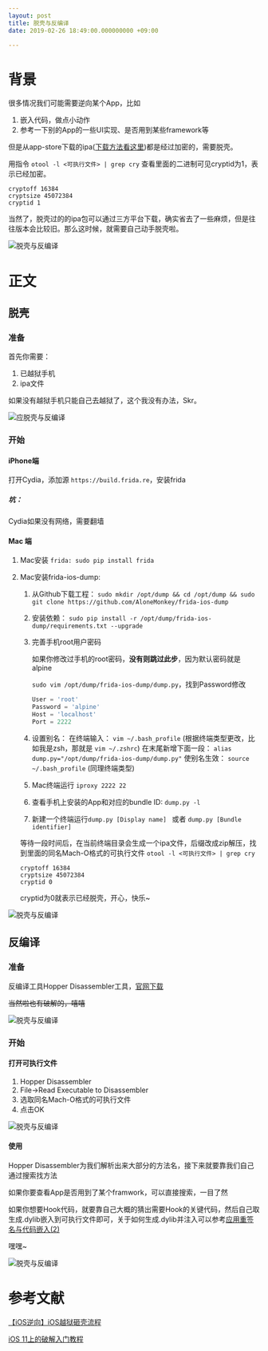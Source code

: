 ```yaml
---
layout: post
title: 脱壳与反编译
date: 2019-02-26 18:49:00.000000000 +09:00

---
```


# 背景

很多情况我们可能需要逆向某个App，比如

1. 嵌入代码，做点小动作
2. 参考一下别的App的一些UI实现、是否用到某些framework等

但是从app-store下载的ipa([下载方法看这里](https://www.jianshu.com/p/fdb50d303ad6))都是经过加密的，需要脱壳。

用指令 `otool -l <可执行文件> | grep cry` 查看里面的二进制可见cryptid为1，表示已经加密。

```shell
cryptoff 16384
cryptsize 45072384
cryptid 1
```

当然了，脱壳过的的ipa包可以通过三方平台下载，确实省去了一些麻烦，但是往往版本会比较旧。那么这时候，就需要自己动手脱壳啦。



![脱壳与反编译](https://github.com/JasonMR7/JasonMR7.github.io/raw/master/assets/images/表情包/啊行了行了.gif)



# 正文



## 脱壳

### 准备

首先你需要：

1. 已越狱手机
2. ipa文件

如果没有越狱手机只能自己去越狱了，这个我没有办法，Skr。

![应脱壳与反编译](https://github.com/JasonMR7/JasonMR7.github.io/raw/master/assets/images/表情包/Skr.jpg)

### 开始

#### iPhone端

打开Cydia，添加源 `https://build.frida.re`，安装frida

##### 坑：

Cydia如果没有网络，需要翻墙

#### Mac 端

1. Mac安装 `frida: sudo pip install frida`

2. Mac安装frida-ios-dump:

   1. 从Github下载工程：
      `sudo mkdir /opt/dump && cd /opt/dump && sudo git clone https://github.com/AloneMonkey/frida-ios-dump`

   2. 安装依赖：
      `sudo pip install -r /opt/dump/frida-ios-dump/requirements.txt --upgrade`

   3. 完善手机root用户密码

      如果你修改过手机的root密码，**没有则跳过此步**，因为默认密码就是alpine

       `sudo vim /opt/dump/frida-ios-dump/dump.py`，找到Password修改

      ```python
      User = 'root'
      Password = 'alpine'
      Host = 'localhost'
      Port = 2222
      ```

   4. 设置别名：
      在终端输入：
      `vim ~/.bash_profile` (根据终端类型更改，比如我是zsh，那就是 `vim ~/.zshrc`)
      在末尾新增下面一段：
      `alias dump.py="/opt/dump/frida-ios-dump/dump.py"`
      使别名生效：
      `source ~/.bash_profile` (同理终端类型)

   5. Mac终端运行 `iproxy 2222 22`

   6. 查看手机上安装的App和对应的bundle ID: `dump.py -l`

   7. 新建一个终端运行`dump.py [Display name] ` 或者 `dump.py [Bundle identifier]`

   等待一段时间后，在当前终端目录会生成一个ipa文件，后缀改成zip解压，找到里面的同名Mach-O格式的可执行文件 `otool -l <可执行文件> | grep cry`

   ```shell
   cryptoff 16384
   cryptsize 45072384
   cryptid 0
   ```

   cryptid为0就表示已经脱壳，开心，快乐~

![脱壳与反编译](https://github.com/JasonMR7/JasonMR7.github.io/raw/master/assets/images/表情包/快乐.jpg)



## 反编译

### 准备

反编译工具Hopper Disassembler工具，[官网下载](https://www.hopperapp.com)

~~当然啦也有破解的，嘻嘻~~

![脱壳与反编译](https://github.com/JasonMR7/JasonMR7.github.io/raw/master/assets/images/表情包/否认三连.jpeg)

### 开始

#### 打开可执行文件

1. Hopper Disassembler
2. File->Read Executable to Disassembler
3. 选取同名Mach-O格式的可执行文件
4. 点击OK

![脱壳与反编译](https://github.com/JasonMR7/JasonMR7.github.io/raw/master/assets/images/2019-02-26-脱壳与反编译/HopperDisassembler.png)



#### 使用

Hopper Disassembler为我们解析出来大部分的方法名，接下来就要靠我们自己通过搜索找方法

如果你要查看App是否用到了某个framwork，可以直接搜索，一目了然

如果你想要Hook代码，就要靠自己大概的猜出需要Hook的关键代码，然后自己取生成.dylib嵌入到可执行文件即可，关于如何生成.dylib并注入可以参考[应用重签名与代码嵌入(2)](https://jasonmr7.github.io/2019/01/应用重签名与代码嵌入(2))

嘿嘿~

![脱壳与反编译](https://github.com/JasonMR7/JasonMR7.github.io/raw/master/assets/images/表情包/有趣.jpg)





# 参考文献

[【iOS逆向】iOS越狱砸壳流程](https://blog.csdn.net/freeWayWalker/article/details/80939199)

[iOS 11上的破解入门教程](https://bbs.pediy.com/thread-225282.htm)
